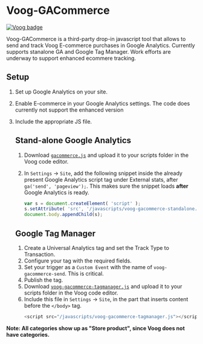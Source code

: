 # Voog-GACommerce
[![Voog badge](https://img.shields.io/badge/Voog-voog.com-blue.svg)](https://voog.com)

Voog-GACommerce is a third-party drop-in javascript tool that allows to send and track Voog E-commerce purchases in Google Analytics. Currently supports stanalone GA and Google Tag Manager. Work efforts are underway to support enhanced ecommere tracking.

## Setup

1. Set up Google Analytics on your site.
2. Enable E-commerce in your Google Analytics settings. The code does currently not support the enhanced version
3. Include the appropriate JS file.

    ## Stand-alone Google Analytics

    1. Download [`gacommerce.js`](Regular%20Ecommerce/gacommerce.js) and upload it to your scripts folder in the Voog code editor.
    2. In `Settings` -> `Site`, add the following snippet inside the already present Google Analytics script tag under External stats, after `ga('send', 'pageview');`. This makes sure the snippet loads **after** Google Analytics is ready.

        ```js
        var s = document.createElement( 'script' );
        s.setAttribute( 'src', '/javascripts/voog-gacommerce-standalone.js' );
        document.body.appendChild(s);
        ```
    ## Google Tag Manager

    1. Create a Universal Analytics tag and set the Track Type to Transaction.
    2. Configure your tag with the required fields.
    3. Set your trigger as a `Custom Event` with the name of `voog-gacommerce-send`. This is critical.
    4. Publish the tag.
    5. Download [`voog-gacommerce-tagmanager.js`](Google%20Tag%20Manager/gacommerce-tgm.js) and upload it to your scripts folder in the Voog code editor.
    6. Include this file in `Settings` -> `Site`, in the part that inserts content before the `</body>` tag.
        ```js
        <script src="/javascripts/voog-gacommerce-tagmanager.js"></script>
        ```
**Note: All categories show up as "Store product", since Voog does not have categories.**
